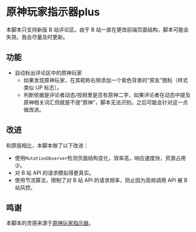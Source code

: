 # 原神玩家指示器plus

本脚本只支持新版 B 站评论区。由于 B 站一直在更改前端页面结构，脚本可能会失效。我会尽量及时更新。

## 功能

- 自动标出评论区中的原神玩家
  - 如果发现原神玩家，在其昵称右侧添加一个紫色背景的“原友”图标（样式类似 UP 标志）。
  - 判断依据是评论者动态/视频里是否有原神二字，如果评论者在动态中提及原神相关词汇但就是不提“原神”，脚本无法识别。之后可能会针对这一点做改进。

## 改进

和原版相比，本脚本做了以下改进：

- 使用`MutationObserver`检测页面结构变化，效率高，响应速度快，资源占用少。
- 对 B 站 API 的请求模拟得更真实。
- 使用节流算法，限制了对 B 站 API 的请求频率，防止因为高频调用 API 被 B 站风控。

## 鸣谢

本脚本的灵感来源于[原神玩家指示器](https://greasyfork.org/zh-CN/scripts/450720-%E5%8E%9F%E7%A5%9E%E7%8E%A9%E5%AE%B6%E6%8C%87%E7%A4%BA%E5%99%A8)。
